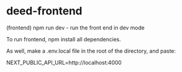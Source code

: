 # deed-frontend
(frontend) npm run dev - run the front end in dev mode

To run frontend, npm install all dependencies.

As well, make a .env.local file in the root of the directory, and paste:

NEXT_PUBLIC_API_URL=http://localhost:4000
